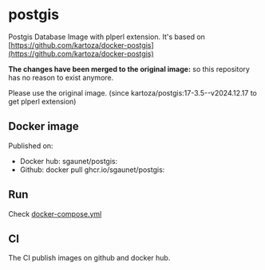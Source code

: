 # postgis

Postgis Database Image with plperl extension. It's based on [https://github.com/kartoza/docker-postgis](https://github.com/kartoza/docker-postgis)

**The changes have been merged to the original image:** so this repository has no reason to exist anymore.

Please use the original image. (since kartoza/postgis:17-3.5--v2024.12.17 to get plperl extension)

## Docker image

Published on:

* Docker hub: sgaunet/postgis:<version>
* Github: docker pull ghcr.io/sgaunet/postgis:<version>

## Run

Check [docker-compose.yml](./deploy/docker-compose.yml)

## CI

The CI publish images on github and docker hub.


